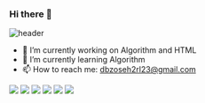 ### Hi there 👋

<!--
**dbzoseh2rl/dbzoseh2rl** is a ✨ _special_ ✨ repository because its `README.md` (this file) appears on your GitHub profile.

Here are some ideas to get you started:
- 😄 Pronouns: ...
- ⚡ Fun fact: ...
- 👯 I’m looking to collaborate on ...
- 🤔 I’m looking for help with ...
- 💬 Ask me about ...
        "idx": 27,
        "color": "42564F",
        "text": "C0EB6A",
        "textBg": "f7f5f5

-->

![header](https://capsule-render.vercel.app/api?type=waving&height=300&section=header&text=Do&nbsp;Kyung&nbsp;Lee&fontSize=70&color=#e6e6fa)       
       
- 🔭 I’m currently working on Algorithm and HTML
- 🌱 I’m currently learning Algorithm
- 📫 How to reach me: dbzoseh2rl23@gmail.com

<img src="https://img.shields.io/badge/Python-#3776AB?style=flat-square&logo=HTML&logoColor=white"/>
<img src="https://img.shields.io/badge/[아이콘 이름]-[배경색]?style=flat-square&logo=[내용]&logoColor=white"/>
<img src="https://img.shields.io/badge/[아이콘 이름]-[배경색]?style=flat-square&logo=[내용]&logoColor=white"/>
<img src="https://img.shields.io/badge/[아이콘 이름]-[배경색]?style=flat-square&logo=[내용]&logoColor=white"/>
<img src="https://img.shields.io/badge/[아이콘 이름]-[배경색]?style=flat-square&logo=[내용]&logoColor=white"/>
<img src="https://img.shields.io/badge/[아이콘 이름]-[배경색]?style=flat-square&logo=[내용]&logoColor=white"/>
